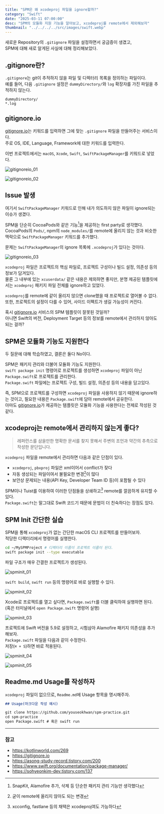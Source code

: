 ```yaml
---
title: "SPM은 왜 xcodeproj 파일을 ignore할까?"
category: "Swift"
date: "2025-03-11 07:00:00"
desc: "SPM의 모듈화 지원 기능을 알아보고, xcodeproj를 remote에서 제외해보자"
thumbnail: "../../../../src/images/swift.webp"
---
```


새로운 Repository의 `.gitignore` 파일을 설정하면서 궁금증이 생겼고,<br>
SPM에 대해 새로 알게된 사실에 대해 정리해보았다.

## .gitignore란?

`.gitignore`는 git이 추적하지 않을 파일 및 디렉터리 목록을 정의하는 파일이다.<br>
예를 들어, 다음 `.gitignore` 설정은 `dummyDirectory/`와 `log` 확장자를 가진 파일을 추적하지 않는다.

```
dummyDirectory/
*.log
```

## gitignore.io

[gitignore.io](https://gitignore.io)는 키워드를 입력하면 그에 맞는 `.gitignore` 파일을 만들어주는 서비스이다.<br>
주로 OS, IDE, Language, Framework에 대한 키워드를 입력한다.

이번 프로젝트에서는 `macOS`, `Xcode`, `Swift`, `SwiftPackageManager`를 키워드로 넣었다.

![gitignoreio_01](gitignoreio_01.png)

![gitignoreio_02](gitignoreio_02.png)

## Issue 발생

여기서 `SwiftPackageManager` 키워드로 인해 내가 의도하지 않은 파일이 ignore되는 이슈가 생겼다.

SPM을 단순히 CocoaPods와 같은 기능[^1]을 제공하는 first party로 생각했다.<br>
CocoaPods의 `Pods/`, npm의 `node_modules/`를 remote에 올리지 않는 것과 비슷한 맥락으로 `SwiftPackageManager` 키워드를 추가했다.

문제는 `SwiftPackageManager`의 ignore 목록에 `.xcodeproj`가 있다는 것이다.

![gitignoreio_03](gitignoreio_03.png)

`xcodeproj` 파일은 프로젝트의 핵심 파일로, 프로젝트 구성이나 빌드 설정, 의존성 등의 정보가 담겨있다.<br>
물론 그 내부에 있는 `xcuserdata/` 같은 내용은 제외하면 좋지만, 분명 제공된 템플릿에서는 `xcodeproj` 패키지 파일 전체를 ignore하고 있었다.

`xcodeproj`를 remote에 같이 올리지 않으면 clone했을 때 프로젝트로 열어볼 수 없다.<br>
또한, 프로젝트의 설정이 다를 수 있어, 사이드 이펙트가 생길 가능성이 커진다.

혹시 [gitignore.io](https://gitignore.io) 서비스의 SPM 템플릿이 잘못된 것일까?<br>
아니면 Swift의 버전, Deployment Target 등의 정보를 remote에서 관리하지 않아도 되는 걸까?

## SPM은 모듈화 기능도 지원한다

두 질문에 대해 학습하였고, 결론은 둘다 No이다.

SPM은 패키지 관리와 더불어 모듈화 기능도 지원한다.<br>
`swift package init` 명령어로 프로젝트를 생성하면 `xcodeproj` 파일이 아닌 `Package.swift`로 프로젝트를 관리한다.<br>
`Package.swift` 파일에는 프로젝트 구성, 빌드 설정, 의존성 등의 내용을 담고있다.

즉, SPM으로 프로젝트를 구성하면 `xcodeproj` 파일을 사용하지 않기 때문에 ignore하는 것이고, 필요한 내용은 `Package.swift`에 담아 remote에서 공유한다.<br>
아마도 [gitignore.io](https://gitignore.io)가 제공하는 템플릿은 모듈화 기능을 사용한다는 전제로 작성된 것 같다.

## xcodeproj는 remote에서 관리하지 않는게 좋다?

> 레퍼런스를 삼을만한 명확한 문서를 찾지 못해서 주변의 조언과 약간의 추측으로 작성한 문단입니다.

`xcodeproj` 파일을 remote에서 관리하면 다음과 같은 단점이 있다.

* `xcodeproj`, `pbxproj` 파일은 xml이어서 conflict가 잦다
* 자동 생성되는 파일이여서 불필요한 변경[^2]이 많다
* 보안상 문제되는 내용(API Key, Developer Team ID 등)이 포함될 수 있다

SPM이나 Tuist를 이용하여 이러한 단점들을 상쇄하고[^3] remote를 깔끔하게 유지할 수 있다.<br>
`Package.swift`는 말그대로 Swift 코드기 때문에 문법이 더 친숙하다는 장점도 있다.

## SPM Init 간단한 실습

SPM을 통해 `xcodeproj`가 없는 간단한 macOS CLI 프로젝트를 만들어보자.<br>
적당한 디렉터리에서 명령어를 실행한다.

```bash
cd ~/MySPMProject # 디렉터리 이름이 프로젝트 이름이 된다.
swift package init --type executable
```

파일 구조가 매우 간결한 프로젝트가 생성된다.

![spminit_01](spminit_01.png)

`swift build`, `swift run` 등의 명령어로 바로 실행할 수 있다.

![spminit_02](spminit_02.png)

Xcode로 프로젝트를 열고 싶다면, `Package.swift`를 더블 클릭하여 실행하면 된다.<br>
(혹은 터미널에서 `open Package.swift` 명령어 실행)

![spminit_03](spminit_03.png)

프로젝트에 Swift 버전을 5.9로 설정하고, 시험삼아 Alamofire 패키지 의존성을 추가해보자.<br>
`Package.swift` 파일을 다음과 같이 수정한다.<br>
저장(`⌘ + S`)하면 바로 적용된다.

![spminit_04](spminit_04.png)

![spminit_05](spminit_05.png)

## Readme.md Usage를 작성하자

`xcodeproj` 파일이 없으므로, `Readme.md`에 Usage 항목을 명시해주자.

```markdown
## Usage(마크다운 작성 예시)

git clone https://github.com/youseokhwan/spm-practice.git
cd spm-practice
open Package.swift # 혹은 swift run
```

---

### 참고

- https://kotlinworld.com/269
- https://gitignore.io
- https://asong-study-record.tistory.com/200
- https://www.swift.org/documentation/package-manager/
- https://sohyeonkim-dev.tistory.com/137

[^1]: SnapKit, Alamofire 추가, 삭제 등 단순한 패키지 관리 기능만 생각했다
[^2]: 굳이 remote에 올리지 않아도 되는 변경
[^3]: xcconfig, fastlane 등의 채택은 xcodeproj여도 가능하다